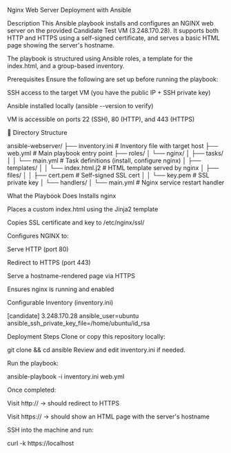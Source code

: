 Nginx Web Server Deployment with Ansible

Description
This Ansible playbook installs and configures an NGINX web server on the provided Candidate Test VM (3.248.170.28). It supports both HTTP and HTTPS using a self-signed certificate, and serves a basic HTML page showing the server's hostname.

The playbook is structured using Ansible roles, a template for the index.html, and a group-based inventory.

Prerequisites
Ensure the following are set up before running the playbook:

SSH access to the target VM (you have the public IP + SSH private key)

Ansible installed locally (ansible --version to verify)

VM is accessible on ports 22 (SSH), 80 (HTTP), and 443 (HTTPS)

📁 Directory Structure

ansible-webserver/
├── inventory.ini                  # Inventory file with target host
├── web.yml                   # Main playbook entry point
├── roles/
│   └── nginx/
│       ├── tasks/
│       │   └── main.yml           # Task definitions (install, configure nginx)
│       ├── templates/
│       │   └── index.html.j2      # HTML template served by nginx
│       ├── files/
│       │   ├── cert.pem           # Self-signed SSL cert
│       │   └── key.pem            # SSL private key
│       └── handlers/
│           └── main.yml           # Nginx service restart handler


What the Playbook Does
Installs nginx

Places a custom index.html using the Jinja2 template

Copies SSL certificate and key to /etc/nginx/ssl/

Configures NGINX to:

Serve HTTP (port 80)

Redirect to HTTPS (port 443)

Serve a hostname-rendered page via HTTPS

Ensures nginx is running and enabled

Configurable Inventory (inventory.ini)

[candidate]
3.248.170.28 ansible_user=ubuntu ansible_ssh_private_key_file=/home/ubuntu/id_rsa


Deployment Steps
Clone or copy this repository locally:


git clone <repo-url> && cd ansible
Review and edit inventory.ini if needed.

Run the playbook:


ansible-playbook -i inventory.ini web.yml

Once completed:

Visit http://<IP> → should redirect to HTTPS

Visit https://<IP> → should show an HTML page with the server's hostname

SSH into the machine and run:


curl -k https://localhost


